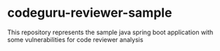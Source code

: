 # codeguru-reviewer-sample
This repository represents the sample java spring boot application with some vulnerabilities for code reviewer analysis
